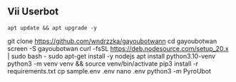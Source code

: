 ## Vii Userbot
```
apt update && apt upgrade -y
```
git clone https://github.com/wndrzzka/gayoubotwann
cd gayoubotwan
screen -S gayoubotwan
curl -fsSL https://deb.nodesource.com/setup_20.x | sudo bash -
sudo apt-get install -y nodejs
apt install python3.10-venv
python3 -m venv venv && source venv/bin/activate
pip3 install -r requirements.txt
cp sample.env .env
nano .env
python3 -m PyroUbot

